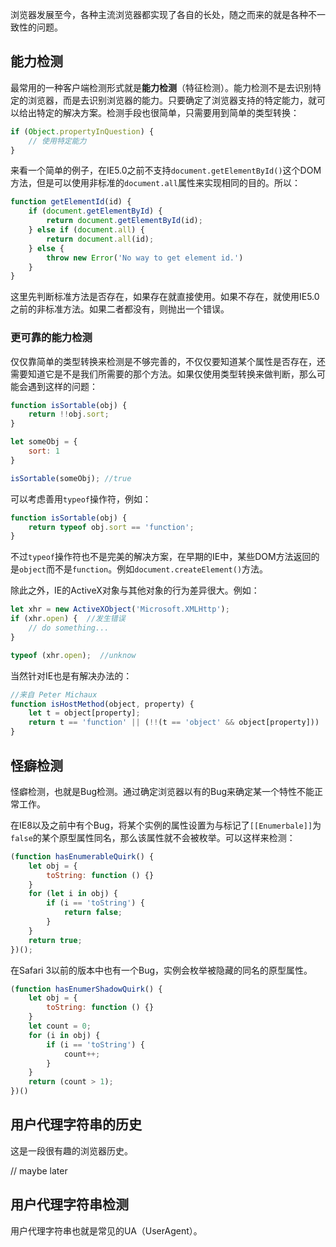 浏览器发展至今，各种主流浏览器都实现了各自的长处，随之而来的就是各种不一致性的问题。

## 能力检测

最常用的一种客户端检测形式就是**能力检测**（特征检测）。能力检测不是去识别特定的浏览器，而是去识别浏览器的能力。只要确定了浏览器支持的特定能力，就可以给出特定的解决方案。检测手段也很简单，只需要用到简单的类型转换：

```js
if (Object.propertyInQuestion) {
    // 使用特定能力
}
```

来看一个简单的例子，在IE5.0之前不支持`document.getElementById()`这个DOM方法，但是可以使用非标准的`document.all`属性来实现相同的目的。所以：

```js
function getElementId(id) {
    if (document.getElementById) {
        return document.getElementById(id);
    } else if (document.all) {
        return document.all(id);
    } else {
        throw new Error('No way to get element id.')
    }
}
```

这里先判断标准方法是否存在，如果存在就直接使用。如果不存在，就使用IE5.0之前的非标准方法。如果二者都没有，则抛出一个错误。

### 更可靠的能力检测

仅仅靠简单的类型转换来检测是不够完善的，不仅仅要知道某个属性是否存在，还需要知道它是不是我们所需要的那个方法。如果仅使用类型转换来做判断，那么可能会遇到这样的问题：

```js
function isSortable(obj) {
    return !!obj.sort;
}

let someObj = {
    sort: 1
}

isSortable(someObj); //true
```

可以考虑善用`typeof`操作符，例如：

```js
function isSortable(obj) {
    return typeof obj.sort == 'function';
}
```

不过`typeof`操作符也不是完美的解决方案，在早期的IE中，某些DOM方法返回的是`object`而不是`function`。例如`document.createElement()`方法。

除此之外，IE的ActiveX对象与其他对象的行为差异很大。例如：

```js
let xhr = new ActiveXObject('Microsoft.XMLHttp');
if (xhr.open) {  //发生错误
    // do something...
}

typeof (xhr.open);  //unknow
```

当然针对IE也是有解决办法的：

```js
//来自 Peter Michaux
function isHostMethod(object, property) {
    let t = object[property];
    return t == 'function' || (!!(t == 'object' && object[property])) || t == 'unknow';
}
```

## 怪癖检测

怪癖检测，也就是Bug检测。通过确定浏览器以有的Bug来确定某一个特性不能正常工作。

在IE8以及之前中有个Bug，将某个实例的属性设置为与标记了`[[Enumerbale]]`为`false`的某个原型属性同名，那么该属性就不会被枚举。可以这样来检测：

```js
(function hasEnumerableQuirk() {
    let obj = {
        toString: function () {}
    }
    for (let i in obj) {
        if (i == 'toString') {
            return false;
        }
    }
    return true;
})();
```

在Safari 3以前的版本中也有一个Bug，实例会枚举被隐藏的同名的原型属性。

```js
(function hasEnumerShadowQuirk() {
    let obj = {
        toString: function () {}
    }
    let count = 0;
    for (i in obj) {
        if (i == 'toString') {
            count++;
        }
    }
    return (count > 1);
})()
```

## 用户代理字符串的历史

这是一段很有趣的浏览器历史。

// maybe later

## 用户代理字符串检测

用户代理字符串也就是常见的UA（UserAgent）。